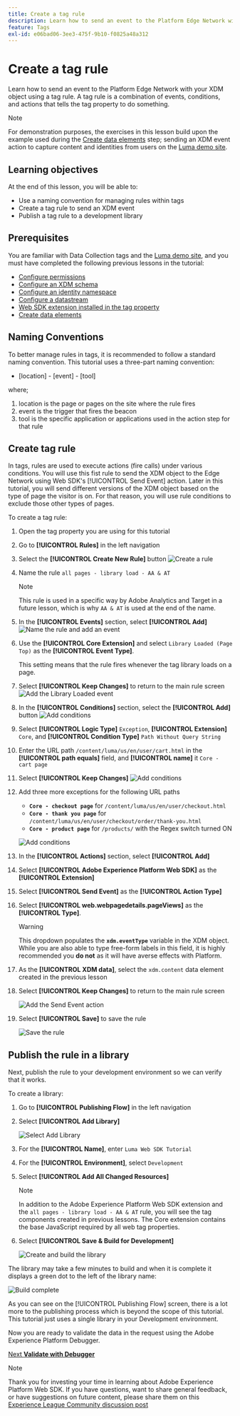 ```yaml
---
title: Create a tag rule
description: Learn how to send an event to the Platform Edge Network with your XDM object using a tag rule. This lesson is part of the Implement Adobe Experience Cloud with Web SDK tutorial.
feature: Tags
exl-id: e06bad06-3ee3-475f-9b10-f0825a48a312
---
```

# Create a tag rule

Learn how to send an event to the Platform Edge Network with your XDM object using a tag rule. A tag rule is a combination of events, conditions, and actions that tells the tag property to do something.

>[!NOTE]
>
> For demonstration purposes, the exercises in this lesson build upon the example used during the [Create data elements](create-data-elements.md) step; sending an XDM event action to capture content and identities from users on the [Luma demo site](https://luma.enablementadobe.com/content/luma/us/en.html).

 
## Learning objectives

At the end of this lesson, you will be able to:

* Use a naming convention for managing rules within tags
* Create a tag rule to send an XDM event
* Publish a tag rule to a development library


## Prerequisites

You are familiar with Data Collection tags and the [Luma demo site](https://luma.enablementadobe.com/content/luma/us/en.html), and you must have completed the following previous lessons in the tutorial:

* [Configure permissions](configure-permissions.md)
* [Configure an XDM schema](configure-schemas.md)
* [Configure an identity namespace](configure-identities.md)
* [Configure a datastream](configure-datastream.md)
* [Web SDK extension installed in the tag property](install-web-sdk.md)
* [Create data elements](create-data-elements.md)

## Naming Conventions

To better manage rules in tags, it is recommended to follow a standard naming convention. This tutorial uses a three-part naming convention:

* [location] - [event] - [tool]

where;

1. location is the page or pages on the site where the rule fires
1. event is the trigger that fires the beacon
1. tool is the specific application or applications used in the action step for that rule


## Create tag rule

In tags, rules are used to execute actions (fire calls) under various conditions. You will use this fist rule to send the XDM object to the Edge Network using Web SDK's [!UICONTROL Send Event] action. Later in this tutorial, you will send different versions of the XDM object based on the type of page the visitor is on. For that reason, you will use rule conditions to exclude those other types of pages.

 To create a tag rule:

1. Open the tag property you are using for this tutorial
1. Go to **[!UICONTROL Rules]** in the left navigation
1. Select the **[!UICONTROL Create New Rule]** button
    ![Create a rule](assets/rules-create.png)
1. Name the rule `all pages - library load - AA & AT`

    >[!NOTE]
    >
    > This rule is used in a specific way by Adobe Analytics and Target in a future lesson, which is why `AA & AT` is used at the end of the name.

1. In the **[!UICONTROL Events]** section, select **[!UICONTROL Add]**
    ![Name the rule and add an event](assets/rule-name.png)   
1. Use the **[!UICONTROL Core Extension]** and select `Library Loaded (Page Top)` as the **[!UICONTROL Event Type]**. 

    This setting means that the rule fires whenever the tag library loads on a page.
1. Select **[!UICONTROL Keep Changes]** to return to the main rule screen
    ![Add the Library Loaded event](assets/rule-event-pagetop.png)    
1. In the **[!UICONTROL Conditions]** section, select the **[!UICONTROL Add]** button
    ![Add conditions](assets/rules-add-conditions.png)    
1. Select **[!UICONTROL Logic Type]** `Exception`, **[!UICONTROL Extension]** `Core`, and **[!UICONTROL Condition Type]** `Path Without Query String`
1. Enter the URL path `/content/luma/us/en/user/cart.html` in the **[!UICONTROL path equals]** field, and **[!UICONTROL name]** it `Core - cart page`
1. Select **[!UICONTROL Keep Changes]**
    ![Add conditions](assets/rule-condition-exception.png)   
1. Add three more exceptions for the following URL paths

    * **`Core - checkout page`** for `/content/luma/us/en/user/checkout.html`
    * **`Core - thank you page`** for `/content/luma/us/en/user/checkout/order/thank-you.html`
    * **`Core - product page`** for `/products/` with the Regex switch turned ON

    ![Add conditions](assets/rule-condition-exception-all.png) 

1. In the **[!UICONTROL Actions]** section, select **[!UICONTROL Add]**
1. Select **[!UICONTROL Adobe Experience Platform Web SDK]** as the **[!UICONTROL Extension]**
1. Select **[!UICONTROL Send Event]** as the **[!UICONTROL Action Type]**
1. Select **[!UICONTROL web.webpagedetails.pageViews]** as the **[!UICONTROL Type]**.

    >[!WARNING]
    >
    > This dropdown populates the **`xdm.eventType`** variable in the XDM object. While you are also able to type free-form labels in this field, it is highly recommended you **do not** as it will have averse effects with Platform. 

1. As the **[!UICONTROL XDM data]**, select the `xdm.content` data element created in the previous lesson
1. Select **[!UICONTROL Keep Changes]** to return to the main rule screen

    ![Add the Send Event action](assets/rule-set-action-xdm.png)
1. Select **[!UICONTROL Save]** to save the rule    

    ![Save the rule](assets/rule-save.png)   

## Publish the rule in a library

Next, publish the rule to your development environment so we can verify that it works.

To create a library:

1. Go to **[!UICONTROL Publishing Flow]** in the left navigation
1. Select **[!UICONTROL Add Library]**

    ![Select Add Library](assets/rule-publish-library.png)
1. For the **[!UICONTROL Name]**, enter `Luma Web SDK Tutorial`
1. For the **[!UICONTROL Environment]**, select `Development`
1. Select  **[!UICONTROL Add All Changed Resources]** 

    >[!NOTE]
    >
    >    In addition to the Adobe Experience Platform Web SDK extension and the `all pages - library load - AA & AT` rule, you will see the tag components created in previous lessons. The Core extension contains the base JavaScript required by all web tag properties.

1. Select **[!UICONTROL Save & Build for Development]**

    ![Create and build the library](assets/rule-publish-add-all-changes.png)

The library may take a few minutes to build and when it is complete it displays a green dot to the left of the library name:

![Build complete](assets/rule-publish-success.png)   

As you can see on the [!UICONTROL Publishing Flow] screen, there is a lot more to the publishing process which is beyond the scope of this tutorial. This tutorial just uses a single library in your Development environment.

Now you are ready to validate the data in the request using the Adobe Experience Platform Debugger.

[Next **Validate with Debugger**](validate-with-debugger.md)

>[!NOTE]
>
>Thank you for investing your time in learning about Adobe Experience Platform Web SDK. If you have questions, want to share general feedback, or have suggestions on future content, please share them on this [Experience League Community discussion post](https://experienceleaguecommunities.adobe.com/t5/adobe-experience-platform-launch/tutorial-discussion-implement-adobe-experience-cloud-with-web/td-p/444996)
